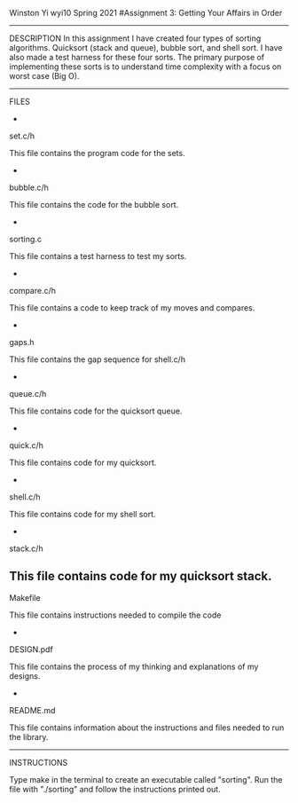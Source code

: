 Winston Yi
wyi10
Spring 2021
#Assignment 3: Getting Your Affairs in Order

-----------------------
DESCRIPTION
In this assignment I have created four types of sorting algorithms. Quicksort (stack and queue), bubble sort, and shell sort. 
I have also made a test harness for these four sorts. The primary purpose of implementing these sorts is to understand time 
complexity with a focus on worst case (Big O).

-----------------------
FILES

-
set.c/h

This file contains the program code for the sets.

-
bubble.c/h

This file contains the code for the bubble sort.

-
sorting.c

This file contains a test harness to test my sorts.

-
compare.c/h

This file contains a code to keep track of my moves and compares.

-
gaps.h

This file contains the gap sequence for shell.c/h

-
queue.c/h

This file contains code for the quicksort queue.

-
quick.c/h

This file contains code for my quicksort.

-
shell.c/h

This file contains code for my shell sort.

-
stack.c/h

This file contains code for my quicksort stack.
-
Makefile

This file contains instructions needed to compile the code

-
DESIGN.pdf

This file contains the process of my thinking and explanations of my designs.

-
README.md

This file contains information about the instructions and files needed to run the library.

-----------------------
INSTRUCTIONS

Type make in the terminal to create an executable called "sorting". Run the file with "./sorting" and follow the instructions printed out.
